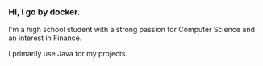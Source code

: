 ### Hi, I go by docker.
I'm a high school student with a strong passion for Computer Science and an interest in Finance.

I primarily use Java for my projects. 
